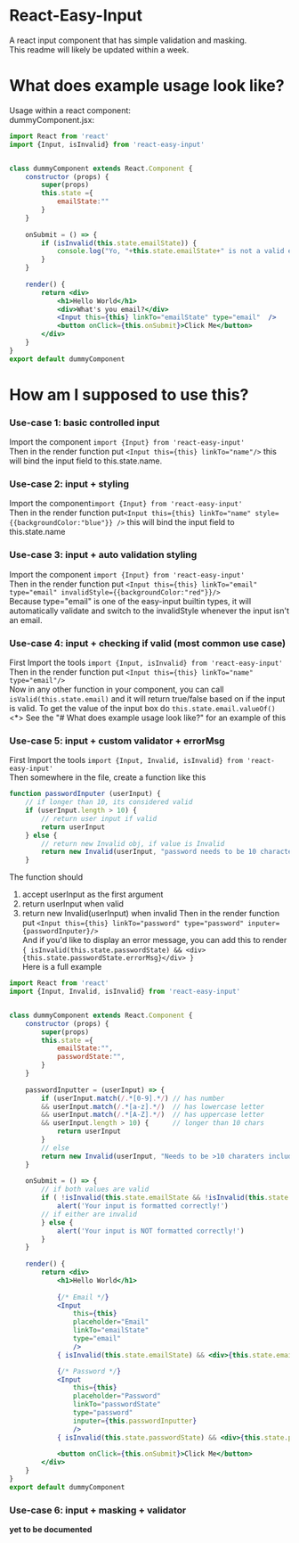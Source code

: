 # React-Easy-Input
A react input component that has simple validation and masking. <br>
This readme will likely be updated within a week.


# What does example usage look like?
Usage within a react component:<br>
dummyComponent.jsx:<br>
```jsx
import React from 'react'
import {Input, isInvalid} from 'react-easy-input'


class dummyComponent extends React.Component {
    constructor (props) {
        super(props)
        this.state ={
            emailState:""
        }
    }
    
    onSubmit = () => {
        if (isInvalid(this.state.emailState)) {
            console.log("Yo, "+this.state.emailState+" is not a valid email")
        }
    }
    
    render() {
        return <div>
            <h1>Hello World</h1>
            <div>What's you email?</div>
            <Input this={this} linkTo="emailState" type="email"  />
            <button onClick={this.onSubmit}>Click Me</button>
        </div>
    }
}
export default dummyComponent
```


# How am I supposed to use this?
### Use-case 1: basic controlled input
Import the component `import {Input} from 'react-easy-input'`<br>
Then in the render function put `<Input this={this} linkTo="name"/>` this will bind the input field to this.state.name.<br>
### Use-case 2: input + styling
Import the component`import {Input} from 'react-easy-input'`<br>
Then in the render function put`<Input this={this} linkTo="name" style={{backgroundColor:"blue"}} />` this will bind the input field to this.state.name<br>
### Use-case 3: input + auto validation styling
Import the component `import {Input} from 'react-easy-input'`<br>
Then in the render function put `<Input this={this} linkTo="email" type="email" invalidStyle={{backgroundColor:"red"}}/>`<br>
Because type="email" is one of the easy-input builtin types, it will automatically validate and switch to the invalidStyle whenever the input isn't an email.
### Use-case 4: input + checking if valid (most common use case)
First Import the tools `import {Input, isInvalid} from 'react-easy-input'`<br>
Then in the render function put `<Input this={this} linkTo="name" type="email"/>`<br>
Now in any other function in your component, you can call `isValid(this.state.email)` and it will return true/false based on if the input is valid.
To get the value of the input box do `this.state.email.valueOf()`<br>
<*> See the "# What does example usage look like?" for an example of this
### Use-case 5: input + custom validator + errorMsg
First Import the tools `import {Input, Invalid, isInvalid} from 'react-easy-input'`<br>
Then somewhere in the file, create a function like this
```javascript
function passwordInputer (userInput) {
    // if longer than 10, its considered valid
    if (userInput.length > 10) {
        // return user input if valid
        return userInput
    } else {
        // return new Invalid obj, if value is Invalid
        return new Invalid(userInput, "password needs to be 10 characters or more")
    }
```
The function should 
1. accept userInput as the first argument 
2. return userInput when valid 
3. return new Invalid(userInput) when invalid
Then in the render function put `<Input this={this} linkTo="password" type="password" inputer={passwordInputer}/>`<br>
And if you'd like to display an error message, you can add this to render <br>
`{ isInvalid(this.state.passwordState) && <div>{this.state.passwordState.errorMsg}</div> }`
<br>Here is a full example
```jsx
import React from 'react'
import {Input, Invalid, isInvalid} from 'react-easy-input'


class dummyComponent extends React.Component {
    constructor (props) {
        super(props)
        this.state ={
            emailState:"",
            passwordState:"",
        }
    }
    
    passwordInputter = (userInput) => {
        if (userInput.match(/.*[0-9].*/) // has number
        && userInput.match(/.*[a-z].*/)  // has lowercase letter
        && userInput.match(/.*[A-Z].*/)  // has uppercase letter
        && userInput.length > 10) {      // longer than 10 chars
            return userInput
        }
        // else
        return new Invalid(userInput, "Needs to be >10 charaters include a number, uppercase letter, and lowercase letter")
    }
    
    onSubmit = () => {
        // if both values are valid
        if ( !isInvalid(this.state.emailState && !isInvalid(this.state.passwordState) ) {
            alert('Your input is formatted correctly!')
        // if either are invalid
        } else {
            alert('Your input is NOT formatted correctly!')
        }
    }
    
    render() {
        return <div>
            <h1>Hello World</h1>
            
            {/* Email */}
            <Input 
                this={this} 
                placeholder="Email" 
                linkTo="emailState" 
                type="email"
                />
            { isInvalid(this.state.emailState) && <div>{this.state.emailState.errorMsg}</div> }

            {/* Password */}
            <Input 
                this={this} 
                placeholder="Password" 
                linkTo="passwordState" 
                type="password"
                inputer={this.passwordInputter}
                />
            { isInvalid(this.state.passwordState) && <div>{this.state.passwordState.errorMsg}</div> }
            
            <button onClick={this.onSubmit}>Click Me</button>
        </div>
    }
}
export default dummyComponent
```

### Use-case 6: input + masking + validator
**yet to be documented**<br>





